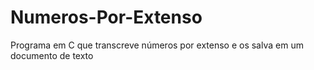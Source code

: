 # Numeros-Por-Extenso
Programa em C que transcreve números por extenso e os salva em um documento de texto
